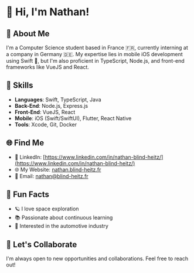 # 👋 Hi, I'm Nathan!

## 🌱 About Me

I'm a Computer Science student based in France 🇫🇷, currently interning at a company in Germany 🇩🇪. My expertise lies in mobile iOS development using Swift 📱, but I'm also proficient in TypeScript, Node.js, and front-end frameworks like VueJS and React.

## 🚀 Skills

- **Languages**: Swift, TypeScript, Java
- **Back-End**: Node.js, Express.js
- **Front-End**: VueJS, React
- **Mobile**: iOS (Swift/SwiftUI), Flutter, React Native
- **Tools**: Xcode, Git, Docker

## 🌐 Find Me

- 💼 LinkedIn: [https://www.linkedin.com/in/nathan-blind-heitz/](https://www.linkedin.com/in/nathan-blind-heitz/)
- 🌐 My Website: [nathan.blind-heitz.fr](https://nathan.blind-heitz.fr)
- 📧 Email: [nathan@blind-heitz.fr](mailto:nathan@blind-heitz.fr)

## 🎉 Fun Facts

- 🪐 I love space exploration
- 📚 Passionate about continuous learning
- 🚗 Interested in the automotive industry

## 🤝 Let's Collaborate

I'm always open to new opportunities and collaborations. Feel free to reach out!

